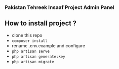 ### Pakistan Tehreek Insaaf Project Admin Panel

## How to install project ?

- clone this repo
- `` composer install ``
- rename .env.example and configure
- `` php artisan serve ``
- `` php artisan generate:key ``
- `` php artisan migrate ``